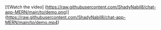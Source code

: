 [![Watch the video]
(https://raw.githubusercontent.com/ShadyNabil8/chat-app-MERN/main/to/demo.png)]
(https://raw.githubusercontent.com/ShadyNabil8/chat-app-MERN/main/to/demo.mp4)